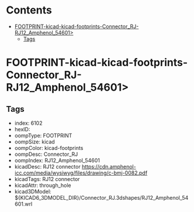 



Contents
========

* [FOOTPRINT-kicad-kicad-footprints-Connector_RJ-RJ12_Amphenol_54601>](#footprint-kicad-kicad-footprints-connector_rj-rj12_amphenol_54601)
	* [Tags](#tags)

# FOOTPRINT-kicad-kicad-footprints-Connector_RJ-RJ12_Amphenol_54601>

## Tags

- index: 6102
- hexID: 
- oompType: FOOTPRINT
- oompSize: kicad
- oompColor: kicad-footprints
- oompDesc: Connector_RJ
- oompIndex: RJ12_Amphenol_54601
- kicadDesc: RJ12 connector  https://cdn.amphenol-icc.com/media/wysiwyg/files/drawing/c-bmj-0082.pdf
- kicadTags: RJ12 connector
- kicadAttr: through_hole
- kicad3DModel: ${KICAD6_3DMODEL_DIR}/Connector_RJ.3dshapes/RJ12_Amphenol_54601.wrl
